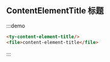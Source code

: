 ## ContentElementTitle 标题
:::demo
```html
<ty-content-element-title/>
<file>content-element-title</file>
```
:::
